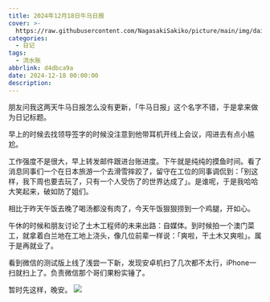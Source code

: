 ```yaml
---
title: 2024年12月18日牛马日报
cover: >-
  https://raw.githubusercontent.com/NagasakiSakiko/picture/main/img/daily20241218-1.jpg
categories:
  - 日记
tags:
  - 流水账
abbrlink: d4dbca9a
date: 2024-12-18 00:00:00
description:
---
```

朋友问我这两天牛马日报怎么没有更新，「牛马日报」这个名字不错，于是拿来做为日记标题。

早上的时候去找领导签字的时候没注意到他带耳机开线上会议，闯进去有点小尴尬。

工作强度不是很大，早上转发邮件跟进台账进度。下午就是纯纯的摸鱼时间。看了消息同事们一个在日本旅游一个去滑雪摔跤了，留守在工位的同事调侃到：「别这样，我下周也要去玩了，只有一个人受伤了的世界达成了」。是谁呢，于是我哈哈大笑起来，破如防了姐们。

相比于昨天午饭去晚了喝汤都没有肉了，今天午饭狠狠捞到一个鸡腿，开如心。

午休的时候和朋友讨论了土木工程师的未来出路：自媒体。到时候拍一个澳门菜工，就拿着白兰地在工地上浇头，像几位前辈一样说：「爽啦，干土木又爽啦」。属于是再就业了。

看到微信的测试版上线了浅尝一下新，发现安卓机扫了几次都不太行，iPhone一扫就扫上了。负责微信那个哥们果粉实锤了。

暂时先这样，晚安。
![](https://pic3.zhimg.com/80/v2-cb277fd07fd2641f38ecab18c1ce666c_1440w.webp)